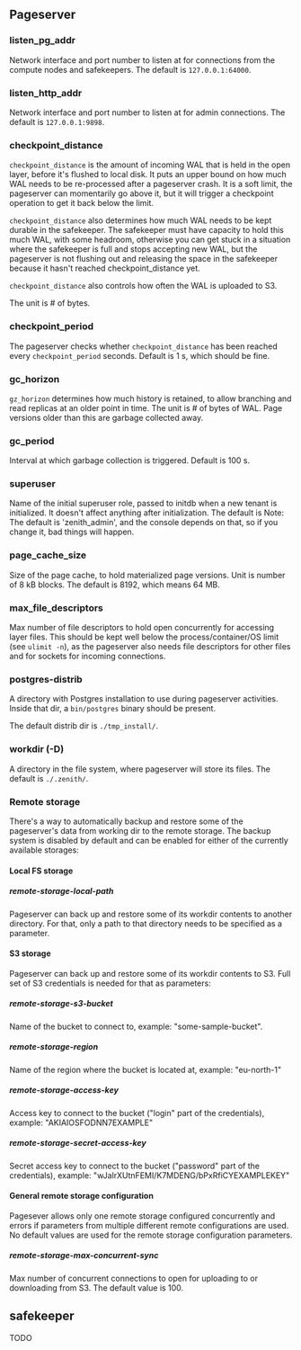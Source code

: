 ## Pageserver

### listen_pg_addr

Network interface and port number to listen at for connections from
the compute nodes and safekeepers. The default is `127.0.0.1:64000`.

### listen_http_addr

Network interface and port number to listen at for admin connections.
The default is `127.0.0.1:9898`.

### checkpoint_distance

`checkpoint_distance` is the amount of incoming WAL that is held in
the open layer, before it's flushed to local disk. It puts an upper
bound on how much WAL needs to be re-processed after a pageserver
crash. It is a soft limit, the pageserver can momentarily go above it,
but it will trigger a checkpoint operation to get it back below the
limit.

`checkpoint_distance` also determines how much WAL needs to be kept
durable in the safekeeper.  The safekeeper must have capacity to hold
this much WAL, with some headroom, otherwise you can get stuck in a
situation where the safekeeper is full and stops accepting new WAL,
but the pageserver is not flushing out and releasing the space in the
safekeeper because it hasn't reached checkpoint_distance yet.

`checkpoint_distance` also controls how often the WAL is uploaded to
S3.

The unit is # of bytes.

### checkpoint_period

The pageserver checks whether `checkpoint_distance` has been reached
every `checkpoint_period` seconds. Default is 1 s, which should be
fine.

### gc_horizon

`gz_horizon` determines how much history is retained, to allow
branching and read replicas at an older point in time. The unit is #
of bytes of WAL. Page versions older than this are garbage collected
away.

### gc_period

Interval at which garbage collection is triggered. Default is 100 s.

### superuser

Name of the initial superuser role, passed to initdb when a new tenant
is initialized. It doesn't affect anything after initialization. The
default is Note: The default is 'zenith_admin', and the console
depends on that, so if you change it, bad things will happen.

### page_cache_size

Size of the page cache, to hold materialized page versions. Unit is
number of 8 kB blocks. The default is 8192, which means 64 MB.

### max_file_descriptors

Max number of file descriptors to hold open concurrently for accessing
layer files. This should be kept well below the process/container/OS
limit (see `ulimit -n`), as the pageserver also needs file descriptors
for other files and for sockets for incoming connections.

### postgres-distrib

A directory with Postgres installation to use during pageserver activities.
Inside that dir, a `bin/postgres` binary should be present.

The default distrib dir is `./tmp_install/`.

### workdir (-D)

A directory in the file system, where pageserver will store its files.
The default is `./.zenith/`.

### Remote storage

There's a way to automatically backup and restore some of the pageserver's data from working dir to the remote storage.
The backup system is disabled by default and can be enabled for either of the currently available storages:

#### Local FS storage

##### remote-storage-local-path

Pageserver can back up and restore some of its workdir contents to another directory.
For that, only a path to that directory needs to be specified as a parameter.

#### S3 storage

Pageserver can back up and restore some of its workdir contents to S3.
Full set of S3 credentials is needed for that as parameters:

##### remote-storage-s3-bucket

Name of the bucket to connect to, example: "some-sample-bucket".

##### remote-storage-region

Name of the region where the bucket is located at, example: "eu-north-1"

##### remote-storage-access-key

Access key to connect to the bucket ("login" part of the credentials), example: "AKIAIOSFODNN7EXAMPLE"

##### remote-storage-secret-access-key

Secret access key to connect to the bucket ("password" part of the credentials), example: "wJalrXUtnFEMI/K7MDENG/bPxRfiCYEXAMPLEKEY"

#### General remote storage configuration

Pagesever allows only one remote storage configured concurrently and errors if parameters from multiple different remote configurations are used.
No default values are used for the remote storage configuration parameters.

##### remote-storage-max-concurrent-sync

Max number of concurrent connections to open for uploading to or
downloading from S3.
The default value is 100.

## safekeeper

TODO
